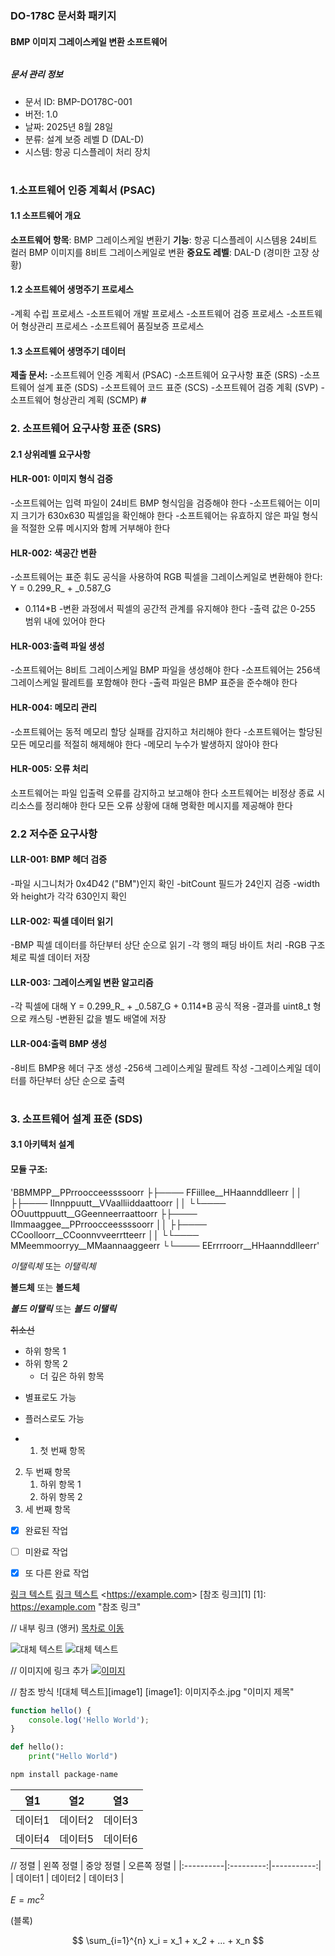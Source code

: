 
### **DO-178C 문서화 패키지**
#### **BMP 이미지 그레이스케일 변환 소프트웨어** 

###### 
##### **문서 관리 정보**

- 문서 ID: BMP-DO178C-001
- 버전: 1.0
- 날짜: 2025년 8월 28일
- 분류: 설계 보증 레벨 D (DAL-D)
- 시스템: 항공 디스플레이 처리 장치
# 
### **1.소프트웨어 인증 계획서 (PSAC)**
#### **1.1 소프트웨어 개요**
**소프트웨어 항목**: BMP 그레이스케일 변환기 **기능**: 항공 디스플레이 시스템용 24비트 컬러 BMP 이미지를 8비트
그레이스케일로 변환 **중요도 레벨**: DAL-D (경미한 고장 상황)
#### **1.2 소프트웨어 생명주기 프로세스**
-계획 수립 프로세스
-소프트웨어 개발 프로세스
-소프트웨어 검증 프로세스
-소프트웨어 형상관리 프로세스
-소프트웨어 품질보증 프로세스
#### **1.3 소프트웨어 생명주기 데이터**
**제출 문서:**
-소프트웨어 인증 계획서 (PSAC)
-소프트웨어 요구사항 표준 (SRS)
-소프트웨어 설계 표준 (SDS)
-소프트웨어 코드 표준 (SCS)
-소프트웨어 검증 계획 (SVP)
-소프트웨어 형상관리 계획 (SCMP)
**#**
### **2. 소프트웨어 요구사항 표준 (SRS)**
#### **2.1 상위레벨 요구사항**
#### **HLR-001**: 이미지 형식 검증
-소프트웨어는 입력 파일이 24비트 BMP 형식임을 검증해야 한다
-소프트웨어는 이미지 크기가 630x630 픽셀임을 확인해야 한다
-소프트웨어는 유효하지 않은 파일 형식을 적절한 오류 메시지와 함께 거부해야 한다
#### **HLR-002**: 색공간 변환
-소프트웨어는 표준 휘도 공식을 사용하여 RGB 픽셀을 그레이스케일로 변환해야 한다: Y = 0.299_R_ + _0.587_G
+ 0.114*B
-변환 과정에서 픽셀의 공간적 관계를 유지해야 한다
-출력 값은 0-255 범위 내에 있어야 한다
#### **HLR-003**:출력 파일 생성
-소프트웨어는 8비트 그레이스케일 BMP 파일을 생성해야 한다
-소프트웨어는 256색 그레이스케일 팔레트를 포함해야 한다
-출력 파일은 BMP 표준을 준수해야 한다
#### **HLR-004**: 메모리 관리
-소프트웨어는 동적 메모리 할당 실패를 감지하고 처리해야 한다
-소프트웨어는 할당된 모든 메모리를 적절히 해제해야 한다
-메모리 누수가 발생하지 않아야 한다
#### **HLR-005**: 오류 처리
소프트웨어는 파일 입출력 오류를 감지하고 보고해야 한다
소프트웨어는 비정상 종료 시 리소스를 정리해야 한다
모든 오류 상황에 대해 명확한 메시지를 제공해야 한다

### **2.2 저수준 요구사항**
#### **LLR-001**: BMP 헤더 검증
-파일 시그니처가 0x4D42 ("BM")인지 확인
-bitCount 필드가 24인지 검증
-width와 height가 각각 630인지 확인

#### **LLR-002**: 픽셀 데이터 읽기
-BMP 픽셀 데이터를 하단부터 상단 순으로 읽기
-각 행의 패딩 바이트 처리
-RGB 구조체로 픽셀 데이터 저장

#### **LLR-003**: 그레이스케일 변환 알고리즘
-각 픽셀에 대해 Y = 0.299_R_ + _0.587_G + 0.114*B 공식 적용
-결과를 uint8_t 형으로 캐스팅
-변환된 값을 별도 배열에 저장
#### **LLR-004**:출력 BMP 생성
-8비트 BMP용 헤더 구조 생성
-256색 그레이스케일 팔레트 작성
-그레이스케일 데이터를 하단부터 상단 순으로 출력
#
### **3. 소프트웨어 설계 표준 (SDS)**
#### **3.1 아키텍처 설계**
#### **모듈 구조**:
'BBMMPP__PPrroocceessssoorr ├├──── FFiillee__HHaannddlleerr
││ ├├──── IInnppuutt__VVaalliiddaattoorr
││ └└──── OOuuttppuutt__GGeenneerraattoorr
├├──── IImmaaggee__PPrroocceessssoorr ││ ├├──── CCoolloorr__CCoonnvveerrtteerr
││ └└──── MMeemmoorryy__MMaannaaggeerr
└└──── EErrrroorr__HHaannddlleerr'


*이탤릭체* 또는 _이탤릭체_

**볼드체** 또는 __볼드체__

***볼드 이탤릭*** 또는 ___볼드 이탤릭___

~~취소선~~


  - 하위 항목 1
  - 하위 항목 2
    - 더 깊은 하위 항목

* 별표로도 가능
+ 플러스로도 가능

+ 1. 첫 번째 항목
2. 두 번째 항목
   1. 하위 항목 1
   2. 하위 항목 2
3. 세 번째 항목

- [x] 완료된 작업
- [ ] 미완료 작업
- [x] 또 다른 완료 작업


[링크 텍스트](https://example.com)
[링크 텍스트](https://example.com "툴팁 텍스트")
<https://example.com&gt;
[참조 링크][1]
[1]: https://example.com "참조 링크"

// 내부 링크 (앵커)
[목차로 이동](#목차)

![대체 텍스트](이미지주소.jpg)
![대체 텍스트](이미지주소.jpg "이미지 제목")

// 이미지에 링크 추가
[![이미지](이미지주소.jpg)](https://example.com)

// 참조 방식
![대체 텍스트][image1]
[image1]: 이미지주소.jpg "이미지 제목"


```javascript
function hello() {
    console.log('Hello World');
}
```

```python
def hello():
    print("Hello World")
```

```bash
npm install package-name
```


열1 | 열2 | 열3 |
|-----|-----|-----|
| 데이터1 | 데이터2 | 데이터3 |
| 데이터4 | 데이터5 | 데이터6 |

// 정렬
| 왼쪽 정렬 | 중앙 정렬 | 오른쪽 정렬 |
|:----------|:---------:|-----------:|
|  데이터1   |  데이터2  |     데이터3 |


 $E = mc^2$
 
 

(블록)

$$
\sum_{i=1}^{n} x_i = x_1 + x_2 + ... + x_n
$$
